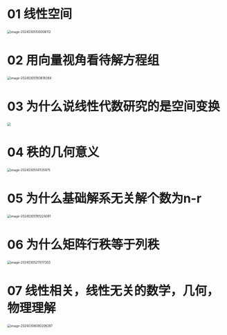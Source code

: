 # 01 线性空间

<img src="https://cvp.oss-cn-shanghai.aliyuncs.com/picgo/202403051000404.png" alt="image-20240305100006112" style="zoom:50%;" />

# 02 用向量视角看待解方程组

<img src="https://cvp.oss-cn-shanghai.aliyuncs.com/picgo/202403051636664.png" alt="image-20240305163618384" style="zoom:50%;" />

# 03 为什么说线性代数研究的是空间变换

<img src="https://cvp.oss-cn-shanghai.aliyuncs.com/picgo/202403050952928.png" style="zoom:50%;" />

# 04 秩的几何意义

<img src="https://cvp.oss-cn-shanghai.aliyuncs.com/picgo/202403051411256.png" alt="image-20240305141135975" style="zoom:50%;" />

# 05 为什么基础解系无关解个数为n-r

<img src="https://cvp.oss-cn-shanghai.aliyuncs.com/picgo/202403051612437.png" alt="image-20240305161224091" style="zoom:50%;" />

# 06 为什么矩阵行秩等于列秩

<img src="https://cvp.oss-cn-shanghai.aliyuncs.com/picgo/202403052110052.png" alt="image-20240305211017303" style="zoom:50%;" />

# 07 线性相关，线性无关的数学，几何，物理理解

<img src="https://cvp.oss-cn-shanghai.aliyuncs.com/picgo/202403060802204.png" alt="image-20240306080206287" style="zoom:50%;" />
